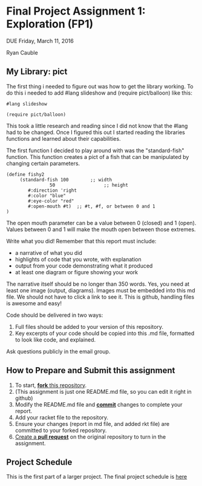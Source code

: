 # Final Project Assignment 1: Exploration (FP1)
DUE Friday, March 11, 2016

Ryan Cauble

## My Library: pict

The first thing i needed to figure out was how to get the library working.
To do this i needed to add #lang slideshow and (require pict/balloon) like this:
```
#lang slideshow

(require pict/balloon)
```
This took a little research and reading since I did not know that the #lang had to
be changed. Once I figured this out I started reading the libraries functions and 
learned about their capabilities.

The first function I decided to play around with was the "standard-fish" function. 
This function creates a pict of a fish that can be manipulated by changing certain
parameters. 
```
(define fishy2
     (standard-fish	100        ;; width	 	 	 	 
 	 	        50	                ;; height	 	 	 
 	 	#:direction 'right  	 	 	 	 
 	 	#:color "blue"	 	 	 	 
 	 	#:eye-color "red"	 	 	 	 
 	 	#:open-mouth #t)  ;; #t, #f, or between 0 and 1
)
```
The open mouth parameter can be a value between 0 (closed) and 1 (open). 
Values between 0 and 1 will make the mouth open between those extremes.







Write what you did!
Remember that this report must include:

* a narrative of what you did
* highlights of code that you wrote, with explanation
* output from your code demonstrating what it produced
* at least one diagram or figure showing your work

The narrative itself should be no longer than 350 words. Yes, you need at least one image (output, diagrams). Images must be embedded into this md file. We should not have to click a link to see it. This is github, handling files is awesome and easy!

Code should be delivered in two ways:

1. Full files should be added to your version of this repository.
1. Key excerpts of your code should be copied into this .md file, formatted to look like code, and explained.

Ask questions publicly in the email group.

## How to Prepare and Submit this assignment

1. To start, [**fork** this repository][forking]. 
  2. (This assignment is just one README.md file, so you can edit it right in github)
1. Modify the README.md file and [**commit**][ref-commit] changes to complete your report.
1. Add your racket file to the repository. 
1. Ensure your changes (report in md file, and added rkt file) are committed to your forked repository.
1. [Create a **pull request**][pull-request] on the original repository to turn in the assignment.

## Project Schedule
This is the first part of a larger project. The final project schedule is [here][schedule]

<!-- Links -->
[schedule]: https://github.com/oplS16projects/FP-Schedule
[markdown]: https://help.github.com/articles/markdown-basics/
[forking]: https://guides.github.com/activities/forking/
[ref-clone]: http://gitref.org/creating/#clone
[ref-commit]: http://gitref.org/basic/#commit
[ref-push]: http://gitref.org/remotes/#push
[pull-request]: https://help.github.com/articles/creating-a-pull-request
